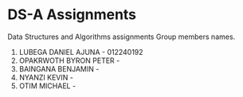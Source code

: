 # DS-A Assignments
 Data Structures and Algorithms assignments
Group members names.
1. LUBEGA DANIEL AJUNA - 012240192
2. OPAKRWOTH BYRON PETER - 
3. BAINGANA BENJAMIN -
4. NYANZI KEVIN -
5. OTIM MICHAEL -
